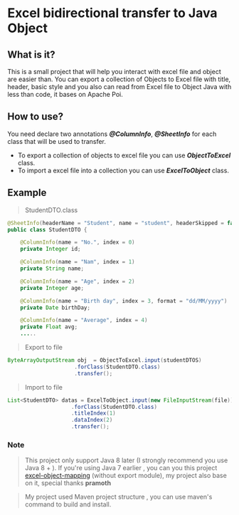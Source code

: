 # Excel bidirectional transfer to Java Object

## What is it?
This is a small project that will help you interact with excel file and object are easier than. You can export a collection of Objects to Excel file with title, header, basic style and you also can read from Excel file to Object Java with less than code, it bases on Apache Poi.
## How to use?
You need declare two annotations ***@ColumnInfo***,  ***@SheetInfo*** for each class that will be used to transfer.
- To export a collection of objects to excel file you can use ***ObjectToExcel***  class.
- To import a excel file into a collection you can use ***ExcelToObject*** class.
## Example
> StudentDTO.class
```java
@SheetInfo(headerName = "Student", name = "student", headerSkipped = false)
public class StudentDTO {

    @ColumnInfo(name = "No.", index = 0)
    private Integer id;

    @ColumnInfo(name = "Nam", index = 1)
    private String name;

    @ColumnInfo(name = "Age", index = 2)
    private Integer age;

    @ColumnInfo(name = "Birth day", index = 3, format = "dd/MM/yyyy")
    private Date birthDay;

    @ColumnInfo(name = "Average", index = 4)
    private Float avg;
    .....
```
>  Export to file 
```java
ByteArrayOutputStream obj  = ObjectToExcel.input(studentDTOS)
                     .forClass(StudentDTO.class)
                     .transfer();
```
> Import to file
```java
List<StudentDTO> datas = ExcelToObject.input(new FileInputStream(file))
                    .forClass(StudentDTO.class)
                    .titleIndex(1)
                    .dataIndex(2)
                    .transfer();
```

### Note
> This project only support Java 8 later (I strongly recommend you use Java 8 + ).  If you're using Java 7 earlier , you can you this project  [excel-object-mapping](https://github.com/pramoth/excel-object-mapping) (without export module), my project also base on it, special thanks **pramoth**

> My project used Maven project structure , you can use maven's command to build and install.
